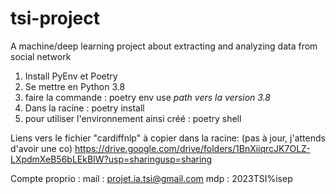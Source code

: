 # tsi-project
A machine/deep learning project about extracting and analyzing data from social network

1. Install PyEnv et Poetry
2. Se mettre en Python 3.8
3. faire la commande : poetry env use *path vers la version 3.8*
3. Dans la racine : poetry install
4. pour utiliser l'environnement ainsi créé : poetry shell

Liens vers le fichier "cardiffnlp" à copier dans la racine: (pas à jour, j'attends d'avoir une co)
https://drive.google.com/drive/folders/1BnXiiqrcJK7OLZ-LXpdmXeB56bLEkBIW?usp=sharingusp=sharing

Compte proprio :
mail : projet.ia.tsi@gmail.com
mdp : 2023TSI%isep
